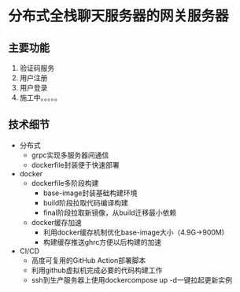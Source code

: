 # 分布式全栈聊天服务器的网关服务器
## 主要功能
 1. 验证码服务
 2. 用户注册
 3. 用户登录
 4. 施工中。。。。。

## 技术细节
 - 分布式
    - grpc实现多服务器间通信
    - dockerfile封装便于快速部署
 - docker
    - dockerfile多阶段构建
        - base-image封装基础构建环境
        - build阶段拉取代码编译构建
        - final阶段拉取新镜像，从build迁移最小依赖
    - docker缓存加速
        - 利用docker缓存机制优化base-image大小（4.9G->900M)
        - 构建缓存推送ghrc方便以后构建的加速
 - CI/CD
    - 高度可复用的GitHub Action部署脚本
    - 利用github虚拟机完成必要的代码构建工作
    - ssh到生产服务器上使用dockercompose up -d一键拉起更新实例

